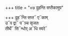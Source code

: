 +++
title = "०७ दुहन्ति सप्तैकामुप"

+++
दुह᳓न्ति सप्त᳓ ए᳓काम्  
उ᳓प द्वा᳓ प᳓ञ्च सृजतः  
तीर्थे᳓ सि᳓न्धोर् अ᳓धि स्वरे᳓